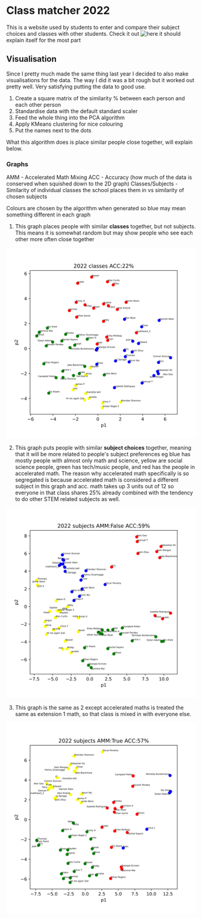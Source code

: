 # Class matcher 2022

This is a website used by students to enter and compare their subject choices and classes with other students.
Check it out ![here](https://chsclassmatcher22.herokuapp.com/) it should explain itself for the most part


## Visualisation

Since I pretty much made the same thing last year I decided to also make visualisations for the data. The way I did it was a bit rough but it worked out pretty well. Very satisfying putting the data to good use.
1. Create a square matrix of the similarity % between each person and each other person 
2. Standardise data with the default standard scaler
3. Feed the whole thing into the PCA algorithm
4. Apply KMeans clustering for nice colouring
5. Put the names next to the dots

What this algorithm does is place similar people close together, will explain below.

### Graphs
AMM - Accelerated Math Mixing
ACC - Accuracy (how much of the data is conserved when squished down to the 2D graph)
Classes/Subjects - Similarity of individual classes the school places them in vs similarity of chosen subjects

Colours are chosen by the algorithm when generated so blue may mean something different in each graph

1. This graph places people with similar **classes** together, but not subjects. This means it is somewhat random but may show people who see each other more often close together

![](https://raw.githubusercontent.com/Gumbo64/chsclassmatcher22/main/visualisation/2022%20classes%20ACC%3A22%25.svg)

2. This graph puts people with similar **subject choices** together, meaning that it will be more related to people's subject preferences eg blue has mostly people with almost only math and science, yellow are social science people, green has tech/music people, and red has the people in accelerated math. The reason why accelerated math specifically is so segregated is because accelerated math is considered a different subject in this graph and acc. math takes up 3 units out of 12 so everyone in that class shares 25% already combined with the tendency to do other STEM related subjects as well. 

![](https://raw.githubusercontent.com/Gumbo64/chsclassmatcher22/main/visualisation/2022%20subjects%20AMM%3AFalse%20ACC%3A59%25.svg)

3. This graph is the same as 2 except accelerated maths is treated the same as extension 1 math, so that class is mixed in with everyone else.  

![](https://raw.githubusercontent.com/Gumbo64/chsclassmatcher22/main/visualisation/2022%20subjects%20AMM%3ATrue%20ACC%3A57%25.svg)





      
    

      
    
